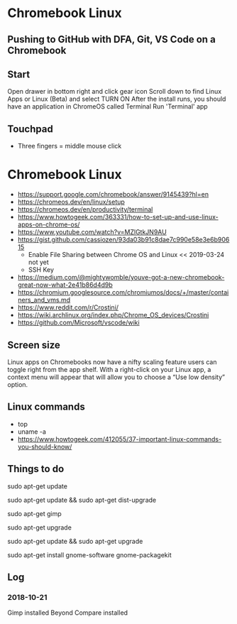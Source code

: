 # Chromebook Linux


## Pushing to GitHub with DFA, Git, VS Code on a Chromebook


## Start

Open drawer in bottom right and click gear icon
Scroll down to find Linux Apps or Linux (Beta) and select TURN ON
After the install runs, you should have an application in ChromeOS called Terminal
Run 'Terminal' app


## Touchpad

* Three fingers = middle mouse click


# Chromebook Linux

* https://support.google.com/chromebook/answer/9145439?hl=en
* https://chromeos.dev/en/linux/setup
* https://chromeos.dev/en/productivity/terminal
* https://www.howtogeek.com/363331/how-to-set-up-and-use-linux-apps-on-chrome-os/
* https://www.youtube.com/watch?v=MZlGtkJN9AU
* https://gist.github.com/cassiozen/93da03b91c8dae7c990e58e3e6b90615
	* Enable File Sharing between Chrome OS and Linux << 2019-03-24 not yet
	* SSH Key
* https://medium.com/@mightywomble/youve-got-a-new-chromebook-great-now-what-2e41b86d4d9b
* https://chromium.googlesource.com/chromiumos/docs/+/master/containers_and_vms.md
* https://www.reddit.com/r/Crostini/
* https://wiki.archlinux.org/index.php/Chrome_OS_devices/Crostini
* https://github.com/Microsoft/vscode/wiki


## Screen size

Linux apps on Chromebooks now have a nifty scaling feature users can toggle right from the app shelf. With a right-click on your Linux app, a context menu will appear that will allow you to choose a “Use low density” option.

## Linux commands

* top
* uname -a
* https://www.howtogeek.com/412055/37-important-linux-commands-you-should-know/


## Things to do

sudo apt-get update

sudo apt-get update && sudo apt-get dist-upgrade

sudo apt-get gimp

sudo apt-get upgrade

sudo apt-get update && sudo apt-get upgrade

sudo apt-get install gnome-software gnome-packagekit


## Log

### 2018-10-21

Gimp installed
Beyond Compare installed